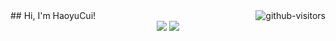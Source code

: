 <a href="https://github.com/HaoyuCui/"> 
  <img align="right", src="https://komarev.com/ghpvc/?username=Haoyucui&label=Visitors&color=red&style=flat&logo=github%22%20alt=%22gtihub-visitors%22" alt="github-visitors"/> 
</a>
## Hi, I'm HaoyuCui!
<div align="center"> <img src="https://github-readme-stats.vercel.app/api?username=haoyucui"/> 
  <img src="https://github-readme-streak-stats.herokuapp.com/?user=haoyucui" /> 
</div>

